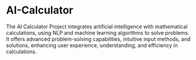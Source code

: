 # AI-Calculator
The AI Calculator Project integrates artificial intelligence with mathematical calculations, using NLP and machine learning algorithms to solve problems. It offers advanced problem-solving capabilities, intuitive input methods, and solutions, enhancing user experience, understanding, and efficiency in calculations.
